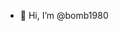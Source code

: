 - 👋 Hi, I’m @bomb1980


<!---
bomb1980/bomb1980 is a ✨ special ✨ repository because its `README.md` (this file) appears on your GitHub profile.
You can click the Preview link to take a look at your changes.
--->
